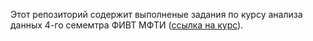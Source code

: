 Этот репозиторий содержит выполненые задания по курсу анализа данных 4-го семемтра ФИВТ МФТИ ([ссылка на курс](https://mipt-stats.gitlab.io/jekyll/update/2020/02/01/ad.html)).